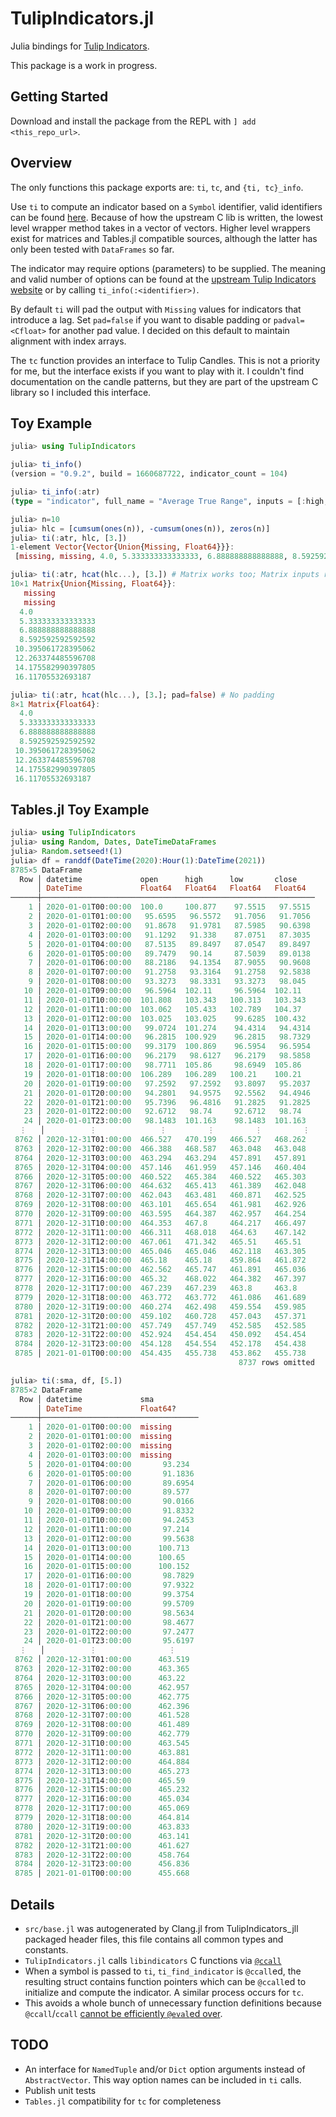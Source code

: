 # TulipIndicators.jl

Julia bindings for [Tulip Indicators](https://github.com/TulipCharts/tulipindicators).

This package is a work in progress.

## Getting Started
Download and install the package from the REPL with `] add <this_repo_url>`.

## Overview
The only functions this package exports are: `ti`, `tc`, and `{ti, tc}_info`.

Use `ti` to compute an indicator based on a `Symbol` identifier, valid identifiers can be found [here](https://tulipindicators.org/list). Because of how the upstream C lib is written, the lowest level wrapper method takes in a vector of vectors. Higher level wrappers exist for matrices and Tables.jl compatible sources, although the latter has only been tested with `DataFrames` so far.

The indicator may require options (parameters) to be supplied. The meaning and valid number of options can be found at the [upstream Tulip Indicators website](https://tulipindicators.org/list) or by calling `ti_info(:<identifier>)`.

By default `ti` will pad the output with `Missing` values for indicators that introduce a lag. Set `pad=false` if you want to disable padding or `padval=<Cfloat>` for another pad value. I decided on this default to maintain alignment with index arrays.

The `tc` function provides an interface to Tulip Candles. This is not a priority for me, but the interface exists if you want to play with it. I couldn't find documentation on the candle patterns, but they are part of the upstream C library so I included this interface.

## Toy Example
```julia
julia> using TulipIndicators

julia> ti_info()
(version = "0.9.2", build = 1660687722, indicator_count = 104)

julia> ti_info(:atr)
(type = "indicator", full_name = "Average True Range", inputs = [:high, :low, :close], options = [:period], outputs = [:atr])

julia> n=10
julia> hlc = [cumsum(ones(n)), -cumsum(ones(n)), zeros(n)]
julia> ti(:atr, hlc, [3.])
1-element Vector{Vector{Union{Missing, Float64}}}:
 [missing, missing, 4.0, 5.333333333333333, 6.888888888888888, 8.592592592592592, 10.395061728395062, 12.263374485596708, 14.175582990397805, 16.11705532693187]

julia> ti(:atr, hcat(hlc...), [3.]) # Matrix works too; Matrix inputs return Matrix outputs
10×1 Matrix{Union{Missing, Float64}}:
   missing
   missing
  4.0
  5.333333333333333
  6.888888888888888
  8.592592592592592
 10.395061728395062
 12.263374485596708
 14.175582990397805
 16.11705532693187

julia> ti(:atr, hcat(hlc...), [3.]; pad=false) # No padding
8×1 Matrix{Float64}:
  4.0
  5.333333333333333
  6.888888888888888
  8.592592592592592
 10.395061728395062
 12.263374485596708
 14.175582990397805
 16.11705532693187
```

## Tables.jl Toy Example
```julia
julia> using TulipIndicators
julia> using Random, Dates, DateTimeDataFrames
julia> Random.setseed!(1)
julia> df = randdf(DateTime(2020):Hour(1):DateTime(2021))
8785×5 DataFrame
  Row │ datetime             open      high      low       close
      │ DateTime             Float64   Float64   Float64   Float64
──────┼─────────────────────────────────────────────────────────────
    1 │ 2020-01-01T00:00:00  100.0     100.877    97.5515   97.5515
    2 │ 2020-01-01T01:00:00   95.6595   96.5572   91.7056   91.7056
    3 │ 2020-01-01T02:00:00   91.8678   91.9781   87.5985   90.6398
    4 │ 2020-01-01T03:00:00   91.1292   91.338    87.0751   87.3035
    5 │ 2020-01-01T04:00:00   87.5135   89.8497   87.0547   89.8497
    6 │ 2020-01-01T05:00:00   89.7479   90.14     87.5039   89.0138
    7 │ 2020-01-01T06:00:00   88.2186   94.1354   87.9055   90.9608
    8 │ 2020-01-01T07:00:00   91.2758   93.3164   91.2758   92.5838
    9 │ 2020-01-01T08:00:00   93.3273   98.3331   93.3273   98.045
   10 │ 2020-01-01T09:00:00   96.5964  102.11     96.5964  102.11
   11 │ 2020-01-01T10:00:00  101.808   103.343   100.313   103.343
   12 │ 2020-01-01T11:00:00  103.062   105.433   102.789   104.37
   13 │ 2020-01-01T12:00:00  103.025   103.025    99.6285  100.432
   14 │ 2020-01-01T13:00:00   99.0724  101.274    94.4314   94.4314
   15 │ 2020-01-01T14:00:00   96.2815  100.929    96.2815   98.7329
   16 │ 2020-01-01T15:00:00   99.3179  100.869    96.5954   96.5954
   17 │ 2020-01-01T16:00:00   96.2179   98.6127   96.2179   98.5858
   18 │ 2020-01-01T17:00:00   98.7711  105.86     98.6949  105.86
   19 │ 2020-01-01T18:00:00  106.289   106.289   100.21    100.21
   20 │ 2020-01-01T19:00:00   97.2592   97.2592   93.8097   95.2037
   21 │ 2020-01-01T20:00:00   94.2801   94.9575   92.5562   94.4946
   22 │ 2020-01-01T21:00:00   95.7396   96.4816   91.2825   91.2825
   23 │ 2020-01-01T22:00:00   92.6712   98.74     92.6712   98.74
   24 │ 2020-01-01T23:00:00   98.1483  101.163    98.1483  101.163
  ⋮   │          ⋮              ⋮         ⋮         ⋮         ⋮
 8762 │ 2020-12-31T01:00:00  466.527   470.199   466.527   468.262
 8763 │ 2020-12-31T02:00:00  466.388   468.587   463.048   463.048
 8764 │ 2020-12-31T03:00:00  463.294   463.294   457.891   457.891
 8765 │ 2020-12-31T04:00:00  457.146   461.959   457.146   460.404
 8766 │ 2020-12-31T05:00:00  460.522   465.384   460.522   465.303
 8767 │ 2020-12-31T06:00:00  464.632   465.413   461.389   462.048
 8768 │ 2020-12-31T07:00:00  462.043   463.481   460.871   462.525
 8769 │ 2020-12-31T08:00:00  463.101   465.654   461.981   462.926
 8770 │ 2020-12-31T09:00:00  463.595   464.387   462.957   464.254
 8771 │ 2020-12-31T10:00:00  464.353   467.8     464.217   466.497
 8772 │ 2020-12-31T11:00:00  466.311   468.018   464.63    467.142
 8773 │ 2020-12-31T12:00:00  467.061   471.342   465.51    465.51
 8774 │ 2020-12-31T13:00:00  465.046   465.046   462.118   463.305
 8775 │ 2020-12-31T14:00:00  465.18    465.18    459.864   461.872
 8776 │ 2020-12-31T15:00:00  462.562   465.747   461.891   465.036
 8777 │ 2020-12-31T16:00:00  465.32    468.022   464.382   467.397
 8778 │ 2020-12-31T17:00:00  467.239   467.239   463.8     463.8
 8779 │ 2020-12-31T18:00:00  463.772   463.772   461.086   461.689
 8780 │ 2020-12-31T19:00:00  460.274   462.498   459.554   459.985
 8781 │ 2020-12-31T20:00:00  459.102   460.728   457.043   457.371
 8782 │ 2020-12-31T21:00:00  457.749   457.749   452.585   452.585
 8783 │ 2020-12-31T22:00:00  452.924   454.454   450.092   454.454
 8784 │ 2020-12-31T23:00:00  454.128   454.554   452.178   454.438
 8785 │ 2021-01-01T00:00:00  454.435   455.738   453.862   455.738
                                                   8737 rows omitted

julia> ti(:sma, df, [5.])
8785×2 DataFrame
  Row │ datetime             sma
      │ DateTime             Float64?
──────┼───────────────────────────────────
    1 │ 2020-01-01T00:00:00  missing
    2 │ 2020-01-01T01:00:00  missing
    3 │ 2020-01-01T02:00:00  missing
    4 │ 2020-01-01T03:00:00  missing
    5 │ 2020-01-01T04:00:00       93.234
    6 │ 2020-01-01T05:00:00       91.1836
    7 │ 2020-01-01T06:00:00       89.6954
    8 │ 2020-01-01T07:00:00       89.577
    9 │ 2020-01-01T08:00:00       90.0166
   10 │ 2020-01-01T09:00:00       91.8332
   11 │ 2020-01-01T10:00:00       94.2453
   12 │ 2020-01-01T11:00:00       97.214
   13 │ 2020-01-01T12:00:00       99.5638
   14 │ 2020-01-01T13:00:00      100.713
   15 │ 2020-01-01T14:00:00      100.65
   16 │ 2020-01-01T15:00:00      100.152
   17 │ 2020-01-01T16:00:00       98.7829
   18 │ 2020-01-01T17:00:00       97.9322
   19 │ 2020-01-01T18:00:00       99.3754
   20 │ 2020-01-01T19:00:00       99.5709
   21 │ 2020-01-01T20:00:00       98.5634
   22 │ 2020-01-01T21:00:00       98.4677
   23 │ 2020-01-01T22:00:00       97.2477
   24 │ 2020-01-01T23:00:00       95.6197
  ⋮   │          ⋮                ⋮
 8762 │ 2020-12-31T01:00:00      463.519
 8763 │ 2020-12-31T02:00:00      463.365
 8764 │ 2020-12-31T03:00:00      463.22
 8765 │ 2020-12-31T04:00:00      462.957
 8766 │ 2020-12-31T05:00:00      462.775
 8767 │ 2020-12-31T06:00:00      462.396
 8768 │ 2020-12-31T07:00:00      461.528
 8769 │ 2020-12-31T08:00:00      461.489
 8770 │ 2020-12-31T09:00:00      462.779
 8771 │ 2020-12-31T10:00:00      463.545
 8772 │ 2020-12-31T11:00:00      463.881
 8773 │ 2020-12-31T12:00:00      464.884
 8774 │ 2020-12-31T13:00:00      465.273
 8775 │ 2020-12-31T14:00:00      465.59
 8776 │ 2020-12-31T15:00:00      465.232
 8777 │ 2020-12-31T16:00:00      465.034
 8778 │ 2020-12-31T17:00:00      465.069
 8779 │ 2020-12-31T18:00:00      464.814
 8780 │ 2020-12-31T19:00:00      463.833
 8781 │ 2020-12-31T20:00:00      463.141
 8782 │ 2020-12-31T21:00:00      461.627
 8783 │ 2020-12-31T22:00:00      458.764
 8784 │ 2020-12-31T23:00:00      456.836
 8785 │ 2021-01-01T00:00:00      455.668
```

## Details
* `src/base.jl` was autogenerated by Clang.jl from TulipIndicators_jll packaged header files, this file contains all common types and constants.
* `TulipIndicators.jl` calls `libindicators` C functions via [`@ccall`](https://docs.julialang.org/en/v1/base/c/)
* When a symbol is passed to `ti`, `ti_find_indicator` is `@ccall`ed, the resulting struct contains function pointers which can be `@ccall`ed to initialize and compute the indicator. A similar process occurs for `tc`.
* This avoids a whole bunch of unnecessary function definitions because `@ccall`/`ccall` [cannot be efficiently `@eval`ed over](https://docs.julialang.org/en/v1/manual/calling-c-and-fortran-code/#Non-constant-Function-Specifications).

## TODO
* An interface for `NamedTuple` and/or `Dict` option arguments instead of `AbstractVector`. This way option names can be included in `ti` calls.
* Publish unit tests
* `Tables.jl` compatibility for `tc` for completeness

